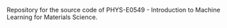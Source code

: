 
Repository for the source code of PHYS-E0549 - Introduction to Machine Learning for Materials Science.
